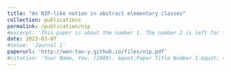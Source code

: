 ```yaml
---
title: "An NIP-like notion in abstract elementary classes"
collection: publications
permalink: /publication/nip
#excerpt: 'This paper is about the number 1. The number 2 is left for future work.'
date: 2023-03-07
#venue: 'Journal 1'
paperurl: 'http://wen-tao-y.github.io/files/nip.pdf'
#citation: 'Your Name, You. (2009). &quot;Paper Title Number 1.&quot; <i>Journal 1</i>. 1(1).'
---
```



